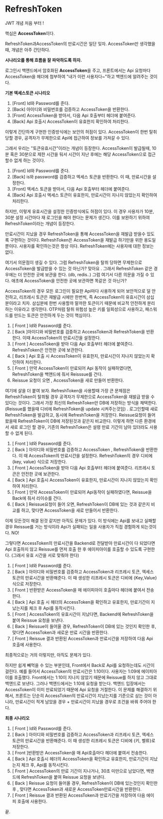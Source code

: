 
 RefreshToken
=================


JWT 개념 처음 부터 !

핵심은 **AccessToken**이다.

RefreshToken과AccessToken의 만료시간은 일단 잊자.
AccessToken만 생각했을때, 개념은 아주 간단하다.

**시나리오를 통해 흐름을 잘 파악하도록 하자.**

로그인시 백앤드에서 암호화된 **AccessToken**을 주고,
프론트에서는 Api 요청마다 AccessToken을 헤더에 첨부하여
"내가 이런 사용자다~"하고
백엔드에 알려주는 것이다.

**기본 엑세스토큰 시나리오**

1. [Front] Id와 Password를 준다.
2. [Back] 아이디와 비밀번호를 검증하고 AccessToken을 반환한다.
3. [Front] AccessToken을 받아서, 다음 Api  호출부터 헤더에 붙여준다.
4. [Back] Api 호출시 AccessToken이 유효한지 확인하여 처리한다.

이렇게 간단하게 구현한 인증방식에는 보안의 허점이 있다. AccessToken이 한번 탈취당할 경우,
공격자가 무제한으로 Api에 접근하여 정보를 가져갈 수 있다.

그래서 우리는 "토큰유효시간"이라는 개념이 등장한다. AccessToken이 발급될때, 10분 혹은 30분으로 제한 시간을 둬서 시간이 지난 후에는 해당 AccessToken으로 접근할수 없게 하는 것이다.

1. [Front] Id와 Password를 준다.
2. [Back] is와 password를 검증하고 엑세스 토큰을 반환한다. 이 때, 만료시간을 설정한다.
3. [Front] 엑세스 토큰을 받아서, 다음 Api 호출부터 헤더에 붙여준다.
4. [Back] Api 호출시 엑세스 토큰이 유효한지, 만료시간이 지나지 않았는지 확인하여 처리한다.

하지만, 이렇게 유효시간을 설정한  인증방식에도 허점이 있다. 이 경우 사용자가 10분, 30분 설정 시간마다 재 로그인을 해야 한다는 문제가 생긴다. 이를 보완하기 위하여 RefreshToken이라는 개념이 등장한다.

만료시간이 지났을 경우 RefreshToken을 통해 AccessToken을 재발급 받을수 있도록 구현하는 것이다.
RefreshToken은 AccessToken을 재발급 하기만을 위한 용도일뿐이다. 사용자를 확인하는것은 항상 이다. RefreshToken에는 사용자에 대한 정보는 없다.

여기서 의문점이 생길 수 있다. 그럼 RefreshToken을 탈취 당하면 무제한으로 AccessToken을 발급받을 수 있는 것 아닌가? 맞아요 . 그래서 RefreshToken 같은 경우에는 더 안전한 곳에 보관을 한다.
(db, redis..) 그럼 여기서 다른 의문을 가질 수 있다.
애초에 AccessToken을 안전한 곳에 보관하면 똑같은 것 아닌가?

AccessToken의 경우 모든 로그인이 필요한 Api마다 사용하게 되어 보안적으로 덜 안전하고, 리프레시 토큰은 재발급 시에만 한번씩, 즉 AccessToken이 유효시간이 삼십분이라고 치자. 삼십분에 한번 사용할까 말까한 토큰이기 때문에 비교적 안전하게 분리하는 이유라고 생각한다.
OTP처럼 탈취 위험성 높은 키를 일회성으로 사용하고, 패스워드를 만드는 토큰은 안전하게 두는 것이 핵심이다.

1. [ Front ] Id와 Password를 준다.
2. [ Back ]아이디와 비밀번호를 검증하고 AccessToken과 RefreshToken을 반환한다. 이때 AccessToken의 만료시간을 설정한다.
3. [ Front ] AccessToken을 받아 다음  Api 호출부터 헤더에 붙여준다. RefreshToken은 안전한 곳에 보관한다.
4. [ Back ]  Api 호출 시 AccessToken이 유효한지, 만료시간이 지나지 않았는지 확인하여 처리한다.
5. [ Front ] 만약 AccessToken이 만료되어 Api 동작이 실패하였다면, RefreshToken을 백앤드에 줘서 Reisssue를 건다.
6. Reissue 요청이 오면 , AccessToken을 새로 만들어 반환한다.

여기에 살을 더 붙여 보자. RefreshToken을 사용할때 가장 큰 문제점은 RefreshToken이 탈취될 경우 공격자가 무제한으로 AccessToken을 재발급 받을 수 있다는 것이다. 그래서 가장 최신의 RefreshToken만 DB에 저장하는 방식을 채택한다. (Reissue를 했을때 디비에 RefreshToken을 update 시켜주는것임) . 로그인할때 새로 RefreshToken을 발급하고, 동시에 RefreshToken을 저장한다.  Reissue요청이 들어왔을때 RefreshToken이 DB에 저장된것과 같은지 비교한다. 이렇게 하면 다른 환경에서 새로 로그인 할 경우, 기존의 RefreshToken은 설령 만료 기간이 남아 있더라도 사용할 수 없게 된다.

1. [ Front ] Id와 Password를 준다.
2. [ Back ] 아이디와 비밀번호를 검증하고  AccessToken , RefreshToken을 반환한다. 이 때  AccessToken의 만료시간을 설정한다. RefreshToken의 경우 디비에 {key, value} 식으로 저장한다.
3. [ Front ] AccessToken을 받아 다음 Api 호출부터 헤더에 붙여준다. 리프레시 토큰은 안전한 곳에 보관한다.
4. [ Back ] Api 호출시  AccessToken이 유효한지, 만료시간이 지나지 않았는지 확인하여 처리한다.
5. [ Front ] 만약  AccessToken이 만료되어 Api동작이 실패하였다면, Reissue을 Back에 줘서 리이슈를 건다.
6.  [ Back ] Reissue요청이 들어 오면, RefreshToken이 DB에 있는 것과 같은지 비교를 하고, 맞다면 AccessToken을 새로 만들어서 반환한다.

이제 모든것이 해결 된것 같지만 아직도 문제가 있다. 이 방식에는 Api를 보내고 실패할 경우 Reissue를 거는 방식이라 Api가 실패되는 일을 사용자가 직접 경험하게 되는것이다. NO!

그렇다면 AccessToken의 만료시간을 Backend로 전달받아 만료시간이 다 되었다면 Api 호출하지 않고 Reissue를 먼저 호출 한 후 에이피아이를 호출할 수 있도록 구현한다.
(그래서 유효 시간을 서로 맞춰야 한다)

1. [ Front ] Id와 Password를 준다.
2. [ Back ] 아이디와 비밀번호를 검증하고  AccessToken과 리프레시 토큰, 엑세스 토큰의 만료시간을 반환해준다. 이 때 생성한 리프레시 토큰은 디비에 {Key,Value}식으로 저장한다.
3. [ Front ] 반환받은  AccessToken을 매 에이피아이 호출마다 헤더에 붙여서 전송한다.
4. [ Back ] Api 호출 시 헤더의  AccessToken을 확인하고 유효한지, 만료기간이 지났는지를 체크 후 Api를 동작시킨다.
5. [ Front ] AccessToken의 유효시간이 지났다면, Backend에 RefreshToken을 붙여 Reissue 요청을 보낸다.
6. [ Back ] Reissue이 들어올 경우, RefreshToken이 DB에 있는 것인지 확인한 후, 맞다면  AccessToken과 새로운 만료 시간을 반환한다.
7. [ Front ] Reissue 결과 반환된  AccessToken과 만료시간을 저장하여 다음 Api 호출에 사용한다.

최종적으로는 거의 이렇지만, 아직도 문제가 있다.

하지만 쉽게 빼먹을 수 있는 부분인데, Front에서 Back로 Api를 요청하는데도 시간이 걸린다.  예를 들어서 AccessToken의 만료시간은 1:10이다. 사용자는 1:09에 에이피아이를 호출했다. Front에서는 1:10이 지나지 않았기 때문에 Reissue를 하지 않고 그대로 백앤드로 보낸다. 그러나 백앤드에서는 1:10에 요청을 받는다.
백앤드 입장에서는 AccessToken이 이미 만료되었기 때문에 Api 요청을 거절한다.  이 문제를 해결하기 위해서, 프론트는 단순히  AccessToken의 만료시간이 지났는지를 기준으로 삼는 것이 아니라, 만료시간이 적게 남았을 경우 + 만료시간이 지났을 경우로 조건을 바꿔 주어야 한다.

**최종 시나리오**

1. [ Front ] Id와 Password를 준다.
2. [ Back ] 아이디와 비밀번호를 검증하고  AccessToken과 리프레시 토큰, 엑세스 토큰의 만료시간을 반환해준다. 이 때 생성한 리프레시 토큰은 디비에 {키, 벨류}로 저장한다.
3. [ Front ]반환받은 AccessToken을 매 Api호출마다 헤더에 붙여서 전송한다.
4. [ Back ] Api 호출시 헤더의  AccessToken을 확인하교 유효한지, 만료기간이 지났는지 체크 후, Api를 동작시킨다.
5. [ Front ] AccessToken의 만료 기간이 지나거나, 30초 미만으로 남았다면, 백앤드에 RefreshToken을 붙여 Reissue 요청을 보낸다.
6. [ Back ] Reissue 요청이 들어올 경우, RefreshToken이 DB에 있는것인지 확인한 후 , 맞다면 AccessToken과 새로운  AccessToken만료시간을 반환한다.
7. [ Front ] Reissue 결과 반환된  AccessToken과 만료기간을 저장하여 다음 에이피 호출에 사용한다.

끝.